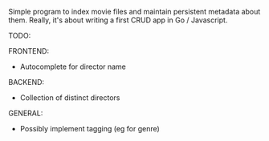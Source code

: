 Simple program to index movie files and maintain persistent metadata about them.  Really, it's about writing a first CRUD app in Go / Javascript.

TODO:

FRONTEND:
- Autocomplete for director name

BACKEND:
- Collection of distinct directors

GENERAL:
- Possibly implement tagging (eg for genre)
